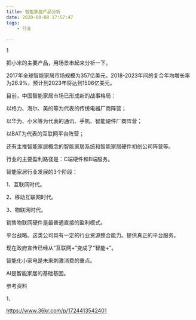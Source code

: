 ```yaml
---
title: 智能家居产品分析
date: 2020-08-08 17:57:47
tags:
	- 行业

---
```


1

把小米的主要产品，用场景串起来分析一下。

2017年全球智能家居市场规模为357亿美元，2018-2023年间的复合年均增长率为26.9%，预计到2023年将达到1506亿美元。

目前，中国智能家居市场已形成新的战事格局：

以格力、海尔、美的等为代表的传统电器厂商阵营；

以华为、小米等为代表的通讯、手机、智能硬件厂商阵营；

以BAT为代表的互联网平台阵营；

还有主推智能家居概念的智能家居系统和智能家居硬件初创公司阵营等。



行业的主要盈利路径是：C端硬件和B端服务。

智能家居行业发展的3个阶段：

1、互联网时代。

2、移动互联网时代。

3、物联网时代。

销售物联网硬件是最普通直接的盈利模式。

平台战略。这类公司具有一定的行业资源整合能力。提供真正的平台服务。

现在政府宣传已经从“互联网+”变成了“智能+”。

智能化小家电是未来刺激消费的重点。

AI是智能家居的基础基因。



参考资料

1、

https://www.36kr.com/p/1724413542401